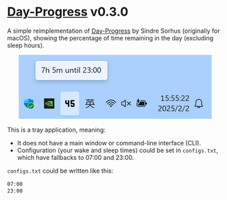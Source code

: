 # [Day-Progress](https://github.com/Somnia1337/Day-Progress) v0.3.0

A simple reimplementation of [Day-Progress](https://sindresorhus.com/day-progress) by Sindre Sorhus (originally for macOS), showing the percentage of time remaining in the day (excluding sleep hours).

<div align=center>
  <img src="https://github.com/Somnia1337/Day-Progress/blob/main/preview_v0.3.0.png?raw=true" width="450px">
</div>

This is a tray application, meaning:

- It does not have a main window or command-line interface (CLI).
- Configuration (your wake and sleep times) could be set in `configs.txt`, which have fallbacks to 07:00 and 23:00.

`configs.txt` could be written like this:

```text
07:00
23:00
```
